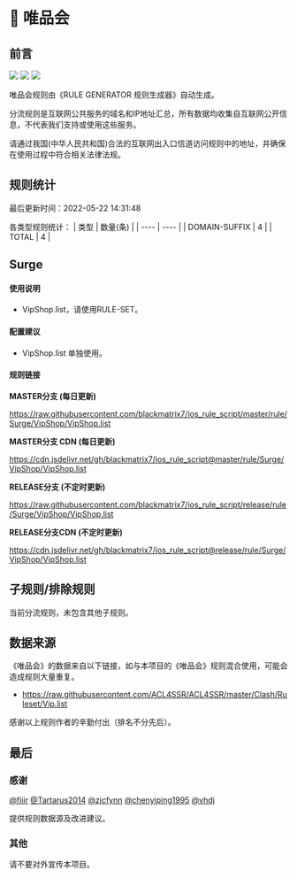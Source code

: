 # 🧸 唯品会

## 前言

![](https://shields.io/badge/-移除重复规则-ff69b4) ![](https://shields.io/badge/-DOMAIN与DOMAIN--SUFFIX合并-green) ![](https://shields.io/badge/-IP--CIDR(6)合并-blueviolet) 

唯品会规则由《RULE GENERATOR 规则生成器》自动生成。

分流规则是互联网公共服务的域名和IP地址汇总，所有数据均收集自互联网公开信息，不代表我们支持或使用这些服务。

请通过我国(中华人民共和国)合法的互联网出入口信道访问规则中的地址，并确保在使用过程中符合相关法律法规。

## 规则统计

最后更新时间：2022-05-22 14:31:48

各类型规则统计：
| 类型 | 数量(条)  | 
| ---- | ----  |
| DOMAIN-SUFFIX | 4  | 
| TOTAL | 4  | 


## Surge 

#### 使用说明
- VipShop.list，请使用RULE-SET。

#### 配置建议
- VipShop.list 单独使用。

#### 规则链接
**MASTER分支 (每日更新)**

https://raw.githubusercontent.com/blackmatrix7/ios_rule_script/master/rule/Surge/VipShop/VipShop.list

**MASTER分支 CDN (每日更新)**

https://cdn.jsdelivr.net/gh/blackmatrix7/ios_rule_script@master/rule/Surge/VipShop/VipShop.list

**RELEASE分支 (不定时更新)**

https://raw.githubusercontent.com/blackmatrix7/ios_rule_script/release/rule/Surge/VipShop/VipShop.list

**RELEASE分支CDN (不定时更新)**

https://cdn.jsdelivr.net/gh/blackmatrix7/ios_rule_script@release/rule/Surge/VipShop/VipShop.list

## 子规则/排除规则


当前分流规则，未包含其他子规则。

## 数据来源

《唯品会》的数据来自以下链接，如与本项目的《唯品会》规则混合使用，可能会造成规则大量重复。

- https://raw.githubusercontent.com/ACL4SSR/ACL4SSR/master/Clash/Ruleset/Vip.list


感谢以上规则作者的辛勤付出（排名不分先后）。

## 最后

### 感谢

[@fiiir](https://github.com/fiiir) [@Tartarus2014](https://github.com/Tartarus2014) [@zjcfynn](https://github.com/zjcfynn) [@chenyiping1995](https://github.com/chenyiping1995) [@vhdj](https://github.com/vhdj)

提供规则数据源及改进建议。

### 其他

请不要对外宣传本项目。